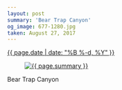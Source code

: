 ```yaml
---
layout: post
summary: 'Bear Trap Canyon'
og_image: 677-1280.jpg
taken: August 27, 2017
---
```


<div class="post">
 <time>
  <a href="/677">
   {{ page.date | date: "%B %-d, %Y" }}
  </a>
 </time>
 <a href="/677">
  <figure data-taken="8/27/2017">
   <img alt="{{ page.summary }}" sizes="(min-width: 700px) 50vw, calc(100vw - 2rem)" src="{{ site.assets_url }}/677-640.jpg" srcset="{{ site.assets_url }}/677-320.jpg 320w, {{ site.assets_url }}/677-640.jpg 640w, {{ site.assets_url }}/677-960.jpg 960w, {{ site.assets_url }}/677-1280.jpg 1280w"/>
  </figure>
 </a>
 <span>
  Bear Trap Canyon
 </span>
</div>
